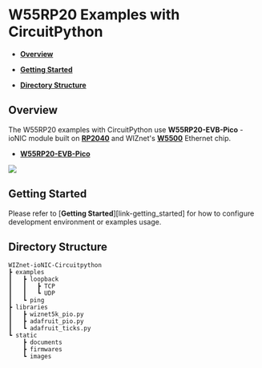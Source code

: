 # W55RP20 Examples with CircuitPython

- [**Overview**](#overview)

- [**Getting Started**](#getting_started)

- [**Directory Structure**](#directory_structure)

    

<a name="overview"></a>

## Overview

The W55RP20 examples with CircuitPython use **W55RP20-EVB-Pico** - ioNIC module built on [**RP2040**][link-rp2040] and WIZnet's [**W5500**][link-w5500] Ethernet chip.

- [**W55RP20-EVB-Pico**][link-w55rp20-evb-pico]

![][link-w55rp20-evb-pico_main]



<a name="getting_started"></a>

## Getting Started

Please refer to [**Getting Started**][link-getting_started] for how to configure development environment or examples usage.



<a name="directory_structure"></a>

## Directory Structure

```
WIZnet-ioNIC-Circuitpython
┣ examples
┃   ┣ loopback
┃   ┃   ┣ TCP
┃   ┃   ┗ UDP
┃   ┗ ping
┣ libraries
┃   ┣ wiznet5k_pio.py
┃   ┣ adafruit_pio.py
┃   ┗ adafruit_ticks.py
┗ static
    ┣ documents
    ┣ firmwares
    ┗ images
```



<!--
Link
-->

[link-rp2040]: https://www.raspberrypi.org/products/rp2040/
[link-w5500]: https://docs.wiznet.io/Product/iEthernet/W5500/overview
[link-w55rp20-evb-pico]: https://docs.wiznet.io/Product/ioNIC/W55RP20/w55rp20-evb-pico
[link-w55rp20-evb-pico_main]: 
[link-getting_started]: 
